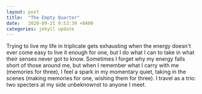 ```yaml
---
layout: post
title:  "The Empty Quarter"
date:   2020-09-21 9:53:39 +0400
categories: jekyll update
---
```


Trying to live my life in triplicate gets exhausting when the energy doesn't ever come easy to live it enough for one, but I do what I can to take in what their senses never got to know. Sometimes I forget why my energy falls short of those around me, but when I remember what I carry with me (memories for three), I feel a spark in my momentary quiet, taking in the scenes (making memories for one, wishing them for three). I travel as a trio: two specters at my side unbeknownst to anyone I meet.
